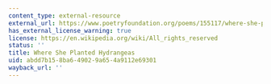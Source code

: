 ```yaml
---
content_type: external-resource
external_url: https://www.poetryfoundation.org/poems/155117/where-she-planted-hydrangeas
has_external_license_warning: true
license: https://en.wikipedia.org/wiki/All_rights_reserved
status: ''
title: Where She Planted Hydrangeas
uid: abdd7b15-8ba6-4902-9a65-4a9112e69301
wayback_url: ''
---
```

